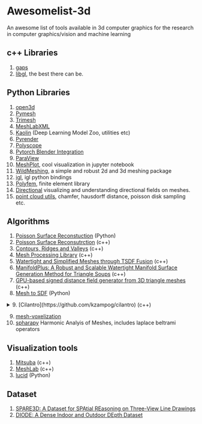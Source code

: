 # Awesomelist-3d
An awesome list of tools available in 3d computer graphics for the research in computer graphics/vision and machine learning

## c++ Libraries
1. [gaps](https://github.com/tomfunkhouser/gaps)
2. [libgl](https://libigl.github.io/), the best there can be.

## Python Libraries
1. [open3d](http://open3d.org/)
2. [Pymesh](https://pymesh.readthedocs.io)
3. [Trimesh](https://github.com/mikedh/trimesh)
4. [MeshLabXML](https://github.com/3DLIRIOUS/MeshLabXML)
5. [Kaolin](https://github.com/NVIDIAGameWorks/kaolin) (Deep Learning Model Zoo, utilities etc)
6. [Pyrender](https://github.com/mmatl/pyrender)
7. [Polyscope](https://polyscope.run/py/)
8. [Pytorch Blender Integration](https://github.com/cheind/pytorch-blender)
9. [ParaView](https://www.paraview.org/)
10. [MeshPlot](https://github.com/skoch9/meshplot/), cool visualization in jupyter notebook
11. [WildMeshing](https://wildmeshing.github.io/), a simple and robust 2d and 3d meshing package
12. [igl](https://libigl.github.io/libigl-python-bindings/), igl python bindings
13. [Polyfem](https://polyfem.github.io/), finite element library
14. [Directional](https://github.com/avaxman/Directional) visualizing and understanding directional fields on meshes.
15. [point cloud utils](https://github.com/fwilliams/point-cloud-utils), chamfer, hausdorff distance, poisson disk sampling etc.

## Algorithms
1. [Poisson Surface Reconstuction](https://github.com/mmolero/pypoisson) (Python)
2. [Poisson Surface Reconsutrction](http://www.cs.jhu.edu/~misha/Code/PoissonRecon/Version12.00/) (c++)
3. [Contours, Ridges and Valleys](http://rtsc.cs.princeton.edu/) (c++)
4. [Mesh Processing Library](https://rawgit.com/hhoppe/Mesh-processing-library/master/README.html) (c++)
5. [Watertight and Simplified Meshes through TSDF Fusion](https://github.com/davidstutz/mesh-fusion) (c++)
6. [ManifoldPlus: A Robust and Scalable Watertight Manifold Surface Generation Method for Triangle Soups](https://github.com/hjwdzh/ManifoldPlus) (c++)
7. [GPU-based signed distance field generator from 3D triangle meshes](https://github.com/armory3d/sdfgen) (c++)
8. [Mesh to SDF](https://github.com/marian42/mesh_to_sdf) (Python)
<details>
    <summary>9. [Cilantro](https://github.com/kzampog/cilantro) (c++)</summary>
    library for convex hull, clustering, spatial reasoning on point cloud.
</details>

9. [mesh-voxelization](https://github.com/davidstutz/mesh-voxelization)
10. [spharapy](https://spharapy.readthedocs.io/en/latest/index.html) Harmonic Analyis of Meshes, includes laplace beltrami operators


## Visualization tools
1. [Mitsuba](https://www.mitsuba-renderer.org/) (c++)
2. [MeshLab](http://www.meshlab.net/) (c++)
3. [lucid](https://github.com/tensorflow/lucid/tree/master/lucid/misc/gl) (Python)

## Dataset
1. [SPARE3D: A Dataset for SPAtial REasoning on Three-View Line Drawings](https://ai4ce.github.io/SPARE3D/)
2. [DIODE: A Dense Indoor and Outdoor DEpth Dataset](https://diode-dataset.org/)
